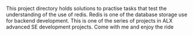 This project directory holds solutions to practise tasks that test the understanding of the use of redis. Redis is one of the database storage use for backend development. This is one of the series of projects in ALX advanced SE development projects. Come with me and enjoy the ride
